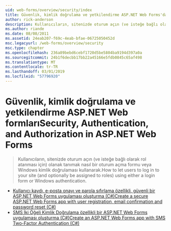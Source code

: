 ```yaml
---
uid: web-forms/overview/security/index
title: Güvenlik, kimlik doğrulama ve yetkilendirme ASP.NET Web Forms'da | Microsoft Docs
author: rick-anderson
description: Kullanıcıların, sitenizde oturum açın (ve isteğe bağlı olarak rol atanması için) olanak tanımak nasıl bir oturum açma formu veya Windows kimlik doğrulaması kullanarak.
ms.author: riande
ms.date: 08/08/2011
ms.assetid: 24eab207-f69c-4eab-bfae-06725050452d
msc.legacyurl: /web-forms/overview/security
msc.type: chapter
ms.openlocfilehash: 236a89bebd6cebf1720d5be5804ba9194d397a0a
ms.sourcegitcommit: 24b1f6decbb17bb22a45166e5fdb0845c65af498
ms.translationtype: MT
ms.contentlocale: tr-TR
ms.lasthandoff: 03/01/2019
ms.locfileid: "57796920"
---
```

<a name="security-authentication-and-authorization-in-aspnet-web-forms"></a><span data-ttu-id="bf460-103">Güvenlik, kimlik doğrulama ve yetkilendirme ASP.NET Web formları</span><span class="sxs-lookup"><span data-stu-id="bf460-103">Security, Authentication, and Authorization in ASP.NET Web Forms</span></span>
====================
> <span data-ttu-id="bf460-104">Kullanıcıların, sitenizde oturum açın (ve isteğe bağlı olarak rol atanması için) olanak tanımak nasıl bir oturum açma formu veya Windows kimlik doğrulaması kullanarak.</span><span class="sxs-lookup"><span data-stu-id="bf460-104">How to let users to log in to your site (and optionally be assigned to roles) using either a login form or Windows authentication.</span></span>


- [<span data-ttu-id="bf460-105">Kullanıcı kaydı, e-posta onayı ve parola sıfırlama özellikli, güvenli bir ASP.NET Web Forms uygulaması oluşturma (C#)</span><span class="sxs-lookup"><span data-stu-id="bf460-105">Create a secure ASP.NET Web Forms app with user registration, email confirmation and password reset (C#)</span></span>](create-a-secure-aspnet-web-forms-app-with-user-registration-email-confirmation-and-password-reset.md)
- [<span data-ttu-id="bf460-106">SMS İki Öğeli Kimlik Doğrulama özellikli bir ASP.NET Web Forms uygulaması oluşturma (C#)</span><span class="sxs-lookup"><span data-stu-id="bf460-106">Create an ASP.NET Web Forms app with SMS Two-Factor Authentication (C#)</span></span>](create-an-aspnet-web-forms-app-with-sms-two-factor-authentication.md)
